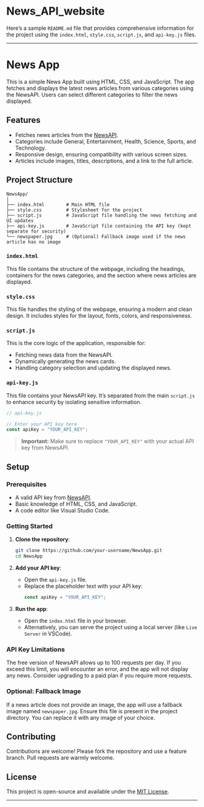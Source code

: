 # News_API_website
Here’s a sample `README.md` file that provides comprehensive information for the project using the `index.html`, `style.css`, `script.js`, and `api-key.js` files.

---

# News App

This is a simple News App built using HTML, CSS, and JavaScript. The app fetches and displays the latest news articles from various categories using the NewsAPI. Users can select different categories to filter the news displayed.

## Features

- Fetches news articles from the [NewsAPI](https://newsapi.org/).
- Categories include General, Entertainment, Health, Science, Sports, and Technology.
- Responsive design, ensuring compatibility with various screen sizes.
- Articles include images, titles, descriptions, and a link to the full article.

## Project Structure

```
NewsApp/
│
├── index.html        # Main HTML file
├── style.css         # Stylesheet for the project
├── script.js         # JavaScript file handling the news fetching and UI updates
├── api-key.js        # JavaScript file containing the API key (kept separate for security)
└── newspaper.jpg     # (Optional) Fallback image used if the news article has no image
```

### `index.html`

This file contains the structure of the webpage, including the headings, containers for the news categories, and the section where news articles are displayed.

### `style.css`

This file handles the styling of the webpage, ensuring a modern and clean design. It includes styles for the layout, fonts, colors, and responsiveness.

### `script.js`

This is the core logic of the application, responsible for:

- Fetching news data from the NewsAPI.
- Dynamically generating the news cards.
- Handling category selection and updating the displayed news.

### `api-key.js`

This file contains your NewsAPI key. It’s separated from the main `script.js` to enhance security by isolating sensitive information.

```javascript
// api-key.js

// Enter your API key here
const apiKey = "YOUR_API_KEY";
```

> **Important:** Make sure to replace `"YOUR_API_KEY"` with your actual API key from NewsAPI.

## Setup

### Prerequisites

- A valid API key from [NewsAPI](https://newsapi.org/).
- Basic knowledge of HTML, CSS, and JavaScript.
- A code editor like Visual Studio Code.

### Getting Started

1. **Clone the repository**:
   ```bash
   git clone https://github.com/your-username/NewsApp.git
   cd NewsApp
   ```

2. **Add your API key**:
   - Open the `api-key.js` file.
   - Replace the placeholder text with your API key:
     ```javascript
     const apiKey = "YOUR_API_KEY";
     ```

3. **Run the app**:
   - Open the `index.html` file in your browser.
   - Alternatively, you can serve the project using a local server (like `Live Server` in VSCode).

### API Key Limitations

The free version of NewsAPI allows up to 100 requests per day. If you exceed this limit, you will encounter an error, and the app will not display any news. Consider upgrading to a paid plan if you require more requests.

### Optional: Fallback Image

If a news article does not provide an image, the app will use a fallback image named `newspaper.jpg`. Ensure this file is present in the project directory. You can replace it with any image of your choice.

## Contributing

Contributions are welcome! Please fork the repository and use a feature branch. Pull requests are warmly welcome.

## License

This project is open-source and available under the [MIT License](LICENSE).

---
